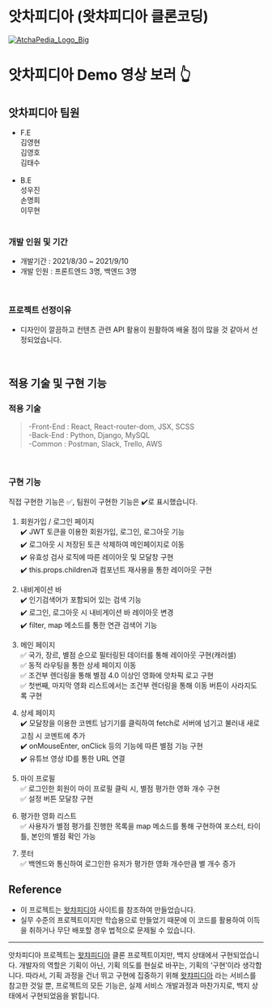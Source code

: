 # 앗차피디아 (왓챠피디아 클론코딩)
<a href="https://www.youtube.com/watch?v=CBenPZkhncU&ab_channel=%EA%B9%80%EC%98%81%ED%98%B8">![AtchaPedia_Logo_Big](https://user-images.githubusercontent.com/79790476/132983431-8c559de4-d409-4d06-8eac-232b40f763a8.png)</a>

# 앗차피디아 Demo 영상 보러  👆 

## 앗차피디아 팀원

- F.E<br>
  김영현<br>
  김영호<br>
  김태수<br>
  <br>
- B.E<br>
  성우진<br>
  손명희<br>
  이무현<br>
  <br>

### 개발 인원 및 기간

- 개발기간 : 2021/8/30 ~ 2021/9/10
- 개발 인원 : 프론트엔드 3명, 백엔드 3명

<br>

### 프로젝트 선정이유

- 디자인이 깔끔하고 컨텐츠 관련 API 활용이 원활하여 배울 점이 많을 것 같아서 선정되었습니다.

<br>


## 적용 기술 및 구현 기능


### 적용 기술


> -Front-End : React, React-router-dom, JSX, SCSS<br>
> -Back-End : Python, Django, MySQL<br>
> -Common : Postman, Slack, Trello, AWS

<br>

### 구현 기능

직접 구현한 기능은 ✅, 팀원이 구현한 기능은 ✔️로 표시했습니다.

1. 회원가입 / 로그인 페이지 <br>
✔️ JWT 토큰을 이용한 회원가입, 로그인, 로그아웃 기능 <br>
✔️ 로그아웃 시 저장된 토큰 삭제하여 메인페이지로 이동<br>
✔️ 유효성 검사 로직에 따른 레이아웃 및 모달창 구현<br>
✔️ this.props.children과 컴포넌트 재사용을 통한 레이아웃 구현<br>

2. 내비게이션 바<br>
✔️ 인기검색어가 포함되어 있는 검색 기능<br>
✔️ 로그인, 로그아웃 시 내비게이션 바 레이아웃 변경<br>
✔️ filter, map 메소드를 통한 연관 검색어 기능<br>

3. 메인 페이지 <br>
✅ 국가, 장르, 별점 순으로 필터링된 데이터를 통해 레이아웃 구현(캐러셀)<br>
✅ 동적 라우팅을 통한 상세 페이지 이동<br>
✅ 조건부 렌더링을 통해 별점 4.0 이상인 영화에 앗차픽 로고 구현<br>
✅ 첫번째, 마지막 영화 리스트에서는 조건부 렌더링을 통해 이동 버튼이 사라지도록 구현<br>


4. 상세 페이지<br>
✔️ 모달창을 이용한 코멘트 남기기를 클릭하여 fetch로 서버에 넘기고 불러내 새로고침 시 코멘트에 추가<br>
✔️ onMouseEnter, onClick 등의 기능에 따른 별점 기능 구현<br>
✔️ 유튜브 영상 ID를 통한 URL 연결<br>

5. 마이 프로필 <br>
✅ 로그인한 회원이 마이 프로필 클릭 시, 별점 평가한 영화 개수 구현<br>
✅ 설정 버튼 모달창 구현<br>

6. 평가한 영화 리스트 <br>
✅ 사용자가 별점 평가를 진행한 목록을 map 메소드를 통해 구현하여 포스터, 타이틀, 본인의 별점 확인 가능 <br>

7. 풋터 <br>
✅ 백엔드와 통신하여 로그인한 유저가 평가한 영화 개수만큼 별 개수 증가





## Reference

- 이 프로젝트는 [왓챠피디아](https://pedia.watcha.com/ko-KR) 사이트를 참조하여 만들었습니다.
- 실무 수준의 프로젝트이지만 학습용으로 만들었기 때문에 이 코드를 활용하여 이득을 취하거나 무단 배포할 경우 법적으로 문제될 수 있습니다.
<hr>
앗차피디아 프로젝트는 <a href="https://pedia.watcha.com/ko-KR">왓챠피디아<a/> 클론 프로젝트이지만, 백지 상태에서 구현되었습니다. 개발자의 역할은 기획이 아닌, 기획 의도를 현실로 바꾸는, 기획의 ‘구현’이라 생각합니다. 따라서, 기획 과정을 건너 뛰고 구현에 집중하기 위해 <a href="https://pedia.watcha.com/ko-KR">왓챠피디아<a/> 라는 서비스를 참고한 것일 뿐, 프로젝트의 모든 기능은, 실제 서비스 개발과정과 마찬가지로, 백지 상태에서 구현되었음을 밝힙니다.
